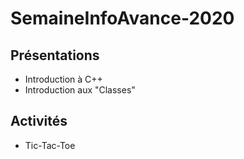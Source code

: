 # SemaineInfoAvance-2020

## Présentations
* Introduction à C++
* Introduction aux "Classes"

## Activités
* Tic-Tac-Toe
